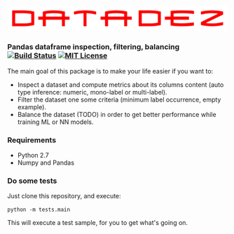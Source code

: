 ![datadez.png](./docs/datadez.png)

### Pandas dataframe inspection, filtering, balancing [![Build Status][travis-badge]][travis-link] [![MIT License][license-badge]](LICENSE)

The main goal of this package is to make your life easier if you want to:

- Inspect a dataset and compute metrics about its columns content (auto type inference: numeric, mono-label or multi-label).
- Filter the dataset one some criteria (minimum label occurrence, empty example).
- Balance the dataset (TODO) in order to get better performance while training ML or NN models.

### Requirements

- Python 2.7
- Numpy and Pandas

### Do some tests

Just clone this repository, and execute:

    python -m tests.main
    
This will execute a test sample, for you to get what's going on.

[travis-badge]:    https://travis-ci.org/dezounet/datadez.svg?branch=master
[travis-link]:     https://travis-ci.org/dezounet/datadez
[license-badge]:   https://img.shields.io/badge/license-MIT-007EC7.svg
